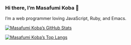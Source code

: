 ### Hi there, I’m Masafumi Koba 👋

I’m a web programmer loving JavaScript, Ruby, and Emacs.

[![Masafumi Koba’s GitHub Stats](https://github-readme-stats.vercel.app/api?username=ybiquitous&theme=radical)](https://github.com/anuraghazra/github-readme-stats)

[![Masafumi Koba’s Top Langs](https://github-readme-stats.vercel.app/api/top-langs/?username=ybiquitous&theme=radical&layout=compact)](https://github.com/anuraghazra/github-readme-stats)
